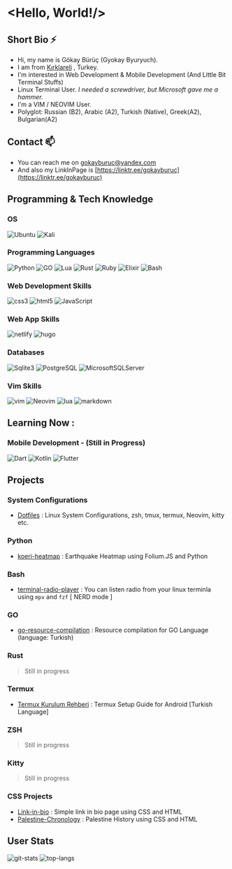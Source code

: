 # <Hello, World!/>

## Short Bio ⚡

- Hi, my name is Gökay Bürüç (Gyokay Byuryuch).
- I am from [Kırklareli](https://maps.app.goo.gl/JJyV2UTdzu4DWVKG9) , Turkey.
- I'm interested in Web Development & Mobile Development (And Little Bit Terminal Stuffs)
- Linux Terminal User. _I needed a screwdriver, but Microsoft gave me a hammer._
- I'm a VIM / NEOVIM User.
- Polyglot: Russian (B2), Arabic (A2), Turkish (Native), Greek(A2), Bulgarian(A2)

## Contact 📫

- You can reach me on [gokayburuc@yandex.com](mailto:gokayburuc@yandex.com)
- And also my LinkInPage is [https://linktr.ee/gokayburuc](https://linktr.ee/gokayburuc)

## Programming & Tech Knowledge

### OS

![Ubuntu](https://img.shields.io/badge/ubuntu-E95420?style=for-the-badge&logo=ubuntu&logoColor=white)
![Kali](https://img.shields.io/badge/kalilinux-557C94?style=for-the-badge&logo=kali-linux&logoColor=white)

### Programming Languages

![Python](https://img.shields.io/badge/python-031036?style=for-the-badge&logo=python&logoColor=yellow)
![GO](https://img.shields.io/badge/go-0d84bf?style=for-the-badge&logo=go&logoColor=white)
![Lua](https://img.shields.io/badge/lua-2b0081?style=for-the-badge&logo=lua&logoColor=white)
![Rust](https://img.shields.io/badge/rust-f76200?style=for-the-badge&logo=rust&logoColor=black)
![Ruby](https://img.shields.io/badge/ruby-b70000?style=for-the-badge&logo=ruby&logoColor=black)
![Elixir](https://img.shields.io/badge/elixir-4d0057?style=for-the-badge&logo=elixir&logoColor=white)
![Bash](https://img.shields.io/badge/bash-282e34?style=for-the-badge&logo=gnu-bash&logoColor=4EAA25)

### Web Development Skills

![css3](https://img.shields.io/badge/CSS3-1572B6?style=for-the-badge&logo=css3&logoColor=white)
![html5](https://img.shields.io/badge/HTML5-E34F26?style=for-the-badge&logo=html5&logoColor=white)
![JavaScript](https://img.shields.io/badge/javascript-f2ea00?style=for-the-badge&logo=javascript&logoColor=black)

### Web App Skills

![netlify](https://img.shields.io/badge/Netlify-00C7B7?style=for-the-badge&logo=netlify&logoColor=white)
![hugo](https://img.shields.io/badge/Hugo-800080?style=for-the-badge&logo=hugo&logoColor=white)

### Databases

![Sqlite3](https://img.shields.io/badge/sqlite-003B57?style=for-the-badge&logo=sqlite&logoColor=white)
![PostgreSQL](https://img.shields.io/badge/postgresql-003B57?style=for-the-badge&logo=postgresql&logoColor=white)
![MicrosoftSQLServer](https://img.shields.io/badge/microsoftsqlserver-CC2927?style=for-the-badge&logo=microsoftsqlserver&logoColor=white)

### Vim Skills

![vim](https://img.shields.io/badge/vim-019733?style=for-the-badge&logo=vim&logoColor=black)
![Neovim](https://img.shields.io/badge/neovim-57A143?style=for-the-badge&logo=neovim&logoColor=white)
![lua](https://img.shields.io/badge/Lua-2C2D72?style=for-the-badge&logo=lua&logoColor=white)
![markdown](https://img.shields.io/badge/Markdown-000000?style=for-the-badge&logo=markdown&logoColor=white)

## Learning Now :

### Mobile Development - (Still in Progress)

![Dart](https://img.shields.io/badge/dart-0175C2?style=for-the-badge&logo=dart&logoColor=white)
![Kotlin](https://img.shields.io/badge/kotlin-7F52FF?style=for-the-badge&logo=kotlin&logoColor=white)
![Flutter](https://img.shields.io/badge/flutter-02569B?style=for-the-badge&logo=flutter&logoColor=white)

## Projects

### System Configurations

- [Dotfiles](https://github.com/gokayburuc/mydotfiles) : Linux System Configurations, zsh, tmux, termux, Neovim, kitty etc.

### Python

- [koeri-heatmap](https://github.com/gokayburuc/koeri-heatmap) : Earthquake Heatmap using Folium.JS and Python

### Bash

- [terminal-radio-player](https://github.com/gokayburuc/bash_radio_player) : You can listen radio from your linux terminla using `mpv` and `fzf` [ NERD mode ]

### GO

- [go-resource-compilation](https://github.com/gokayburuc/golang-resource-compilation) : Resource compilation for GO Language (language: Turkish)

### Rust

> Still in progress

### Termux

- [Termux Kurulum Rehberi](https://github.com/gokayburuc/termux-kurulum-rehberi) : Termux Setup Guide for Android [Turkish Language]

### ZSH

> Still in progress

### Kitty

> Still in progress

### CSS Projects

- [Link-in-bio](https://github.com/gokayburuc/link-in-bio) : Simple link in bio page using CSS and HTML
- [Palestine-Chronology](https://github.com/gokayburuc/palestine-history) : Palestine History using CSS and HTML

## User Stats

![git-stats](https://github-readme-stats.vercel.app/api?username=gokayburuc&show_icons=true)
![top-langs](https://github-readme-stats.vercel.app/api/top-langs/?username=gokayburuc&layout=donut)
